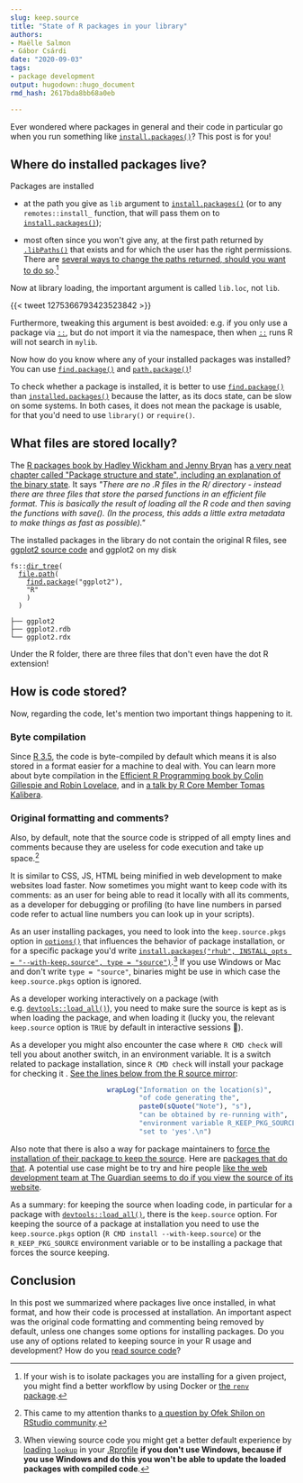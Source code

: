 ```yaml
---
slug: keep.source 
title: "State of R packages in your library" 
authors: 
- Maëlle Salmon 
- Gábor Csárdi
date: "2020-09-03" 
tags: 
- package development 
output: hugodown::hugo_document
rmd_hash: 2617bda8bb68a0eb

---
```


Ever wondered where packages in general and their code in particular go when you run something like [`install.packages()`](https://rdrr.io/r/utils/install.packages.html)? This post is for you!

Where do installed packages live?
---------------------------------

Packages are installed

-   at the path you give as `lib` argument to [`install.packages()`](https://rdrr.io/r/utils/install.packages.html) (or to any `remotes::install_` function, that will pass them on to [`install.packages()`](https://rdrr.io/r/utils/install.packages.html));

-   most often since you won't give any, at the first path returned by [`.libPaths()`](https://rdrr.io/r/base/libPaths.html) that exists and for which the user has the right permissions. There are [several ways to change the paths returned, should you want to do so](https://stackoverflow.com/a/31707983/5489251).[^1]

Now at library loading, the important argument is called `lib.loc`, not `lib`.

{{< tweet 1275366793423523842 >}}

Furthermore, tweaking this argument is best avoided: e.g. if you only use a package via [`::`](https://rdrr.io/r/base/ns-dblcolon.html), but do not import it via the namespace, then when [`::`](https://rdrr.io/r/base/ns-dblcolon.html) runs R will not search in `mylib`.

Now how do you know where any of your installed packages was installed? You can use [`find.package()`](https://rdrr.io/r/base/find.package.html) and [`path.package()`](https://rdrr.io/r/base/find.package.html)!

To check whether a package is installed, it is better to use [`find.package()`](https://rdrr.io/r/base/find.package.html) than [`installed.packages()`](https://rdrr.io/r/utils/installed.packages.html) because the latter, as its docs state, can be slow on some systems. In both cases, it does not mean the package is usable, for that you'd need to use `library()` or `require()`.

What files are stored locally?
------------------------------

The [R packages book by Hadley Wickham and Jenny Bryan](https://r-pkgs.org/) has [a very neat chapter called "Package structure and state", including an explanation of the binary state](https://r-pkgs.org/package-structure-state.html#binary-package). It says *"There are no .R files in the R/ directory - instead there are three files that store the parsed functions in an efficient file format. This is basically the result of loading all the R code and then saving the functions with save(). (In the process, this adds a little extra metadata to make things as fast as possible)."*

The installed packages in the library do not contain the original R files, see [ggplot2 source code](https://github.com/tidyverse/ggplot2/) and ggplot2 on my disk

<div class="highlight">

<pre class='chroma'><code class='language-r' data-lang='r'><span class='k'>fs</span>::<span class='nf'><a href='http://fs.r-lib.org/reference/dir_tree.html'>dir_tree</a></span>(
  <span class='nf'><a href='https://rdrr.io/r/base/file.path.html'>file.path</a></span>(
    <span class='nf'><a href='https://rdrr.io/r/base/find.package.html'>find.package</a></span>(<span class='s'>"ggplot2"</span>),
    <span class='s'>"R"</span>
    )
  )

├── ggplot2
├── ggplot2.rdb
└── ggplot2.rdx
</code></pre>

</div>

Under the R folder, there are three files that don't even have the dot R extension!

How is code stored?
-------------------

Now, regarding the code, let's mention two important things happening to it.

### Byte compilation

Since [R 3.5](https://cran.r-project.org/doc/manuals/r-release/NEWS.3.html), the code is byte-compiled by default which means it is also stored in a format easier for a machine to deal with. You can learn more about byte compilation in the [Efficient R Programming book by Colin Gillespie and Robin Lovelace](https://bookdown.org/csgillespie/efficientR/programming.html#the-byte-compiler), and in [a talk by R Core Member Tomas Kalibera](https://blog.revolutionanalytics.com/2017/08/take-advantage-compiler.html).

### Original formatting and comments?

Also, by default, note that the source code is stripped of all empty lines and comments because they are useless for code execution and take up space.[^2]

It is similar to CSS, JS, HTML being minified in web development to make websites load faster. Now sometimes you might want to keep code with its comments: as an user for being able to read it locally with all its comments, as a developer for debugging or profiling (to have line numbers in parsed code refer to actual line numbers you can look up in your scripts).

As an user installing packages, you need to look into the `keep.source.pkgs` option in [`options()`](https://rdrr.io/r/base/options.html) that influences the behavior of package installation, or for a specific package you'd write [`install.packages("rhub", INSTALL_opts = "--with-keep.source", type = "source")`](https://rdrr.io/r/utils/install.packages.html).[^3] If you use Windows or Mac and don't write `type = "source"`, binaries might be use in which case the `keep.source.pkgs` option is ignored.

As a developer working interactively on a package (with e.g. [`devtools::load_all()`](https://devtools.r-lib.org//reference/load_all.html)), you need to make sure the source is kept as is when loading the package, and when loading it (lucky you, the relevant `keep.source` option is `TRUE` by default in interactive sessions :tada:).

As a developer you might also encounter the case where `R CMD check` will tell you about another switch, in an environment variable. It is a switch related to package installation, since `R CMD check` will install your package for checking it . [See the lines below from the R source mirror](https://github.com/wch/r-source/blob/f27cbf1a52a31cd9b9676340394946a22041a4ae/src/library/tools/R/check.R#L5248-L5253):

``` r
                        wrapLog("Information on the location(s)",
                                "of code generating the",
                                paste0(sQuote("Note"), "s"),
                                "can be obtained by re-running with",
                                "environment variable R_KEEP_PKG_SOURCE",
                                "set to 'yes'.\n")
```

Also note that there is also a way for package maintainers to [force the installation of their package to keep the source](https://stat.ethz.ch/pipermail/r-devel/2011-April/060410.html). Here are [packages that do that](https://github.com/search?q=keepsource+user%3Acran+filename%3ADESCRIPTION&type=Code&ref=advsearch&l=&l=). A potential use case might be to try and hire people [like the web development team at The Guardian seems to do if you view the source of its website](https://www.theguardian.com/international).

As a summary: for keeping the source when loading code, in particular for a package with [`devtools::load_all()`](https://devtools.r-lib.org//reference/load_all.html), there is the `keep.source` option. For keeping the source of a package at installation you need to use the `keep.source.pkgs` option (`R CMD install --with-keep.source`) or the `R_KEEP_PKG_SOURCE` environment variable or to be installing a package that forces the source keeping.

Conclusion
----------

In this post we summarized where packages live once installed, in what format, and how their code is processed at installation. An important aspect was the original code formatting and commenting being removed by default, unless one changes some options for installing packages. Do you use any of options related to keeping source in your R usage and development? How do you [read source code](/2019/05/14/read-the-source/)?

[^1]: If your wish is to isolate packages you are installing for a given project, you might find a better workflow by using Docker or [the `renv` package](https://rstudio.github.io/renv/index.html).

[^2]: This came to my attention thanks to [a question by Ofek Shilon on RStudio community](https://community.rstudio.com/t/keep-source-pkgs-vs-keep-source-options/69245).

[^3]: When viewing source code you might get a better default experience by [loading `lookup`](https://github.com/jimhester/lookup#default-printing) in your [.Rprofile](https://rstats.wtf/r-startup.html#rprofile) **if you don't use Windows, because if you use Windows and do this you won't be able to update the loaded packages with compiled code**.

